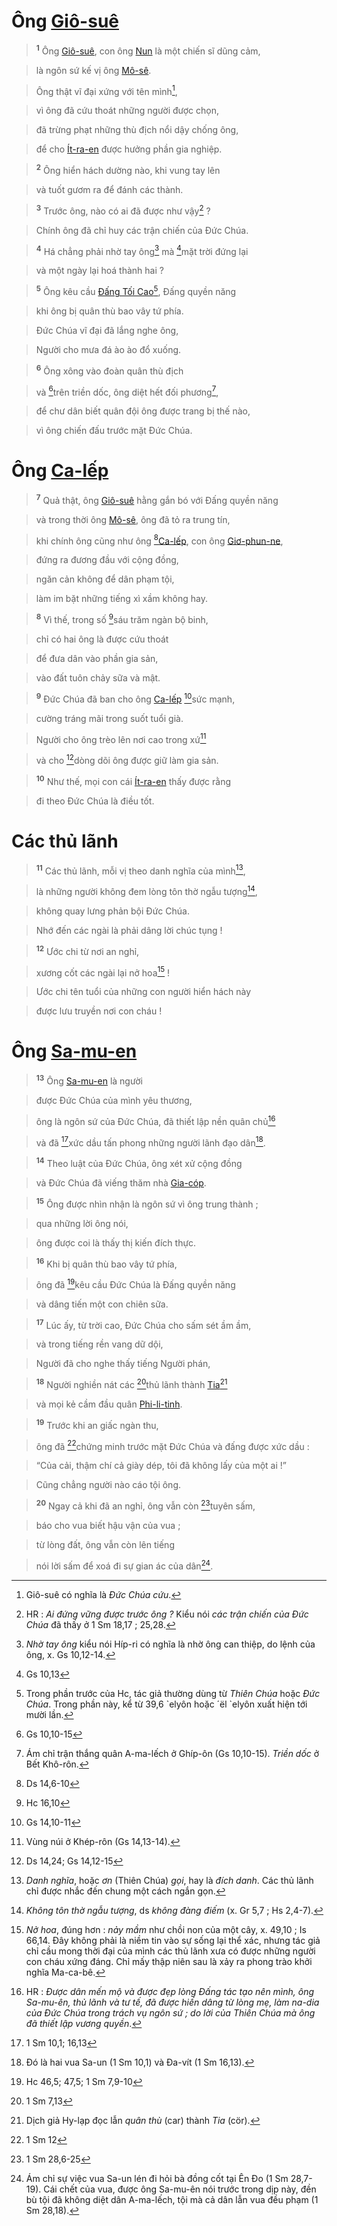 # Ông [Giô-suê]()

> <sup><b>1</b></sup> Ông [Giô-suê](), con ông [Nun]() là một chiến sĩ dũng cảm,
>


> là ngôn sứ kế vị ông [Mô-sê]().
>


> Ông thật vĩ đại xứng với tên mình[^1],
>


> vì ông đã cứu thoát những người được chọn,
>


> đã trừng phạt những thù địch nổi dậy chống ông,
>


> để cho [Ít-ra-en]() được hưởng phần gia nghiệp.
>


> <sup><b>2</b></sup> Ông hiển hách dường nào, khi vung tay lên
>


> và tuốt gươm ra để đánh các thành.
>


> <sup><b>3</b></sup> Trước ông, nào có ai đã được như vậy[^2] ?
>


> Chính ông đã chỉ huy các trận chiến của Đức Chúa.
>


> <sup><b>4</b></sup> Há chẳng phải nhờ tay ông[^3] mà [^1*]mặt trời đứng lại
>


> và một ngày lại hoá thành hai ?
>


> <sup><b>5</b></sup> Ông kêu cầu [Đấng Tối Cao]()[^4], Đấng quyền năng
>


> khi ông bị quân thù bao vây tứ phía.
>


> Đức Chúa vĩ đại đã lắng nghe ông,
>


> Người cho mưa đá ào ào đổ xuống.
>


> <sup><b>6</b></sup> Ông xông vào đoàn quân thù địch
>


> và [^2*]trên triền dốc, ông diệt hết đối phương[^5],
>


> để chư dân biết quân đội ông được trang bị thế nào,
>


> vì ông chiến đấu trước mặt Đức Chúa.
>


# Ông [Ca-lếp]()

> <sup><b>7</b></sup> Quả thật, ông [Giô-suê]() hằng gắn bó với Đấng quyền năng
>


> và trong thời ông [Mô-sê](), ông đã tỏ ra trung tín,
>


> khi chính ông cũng như ông [^3*][Ca-lếp](), con ông [Giơ-phun-ne](),
>


> đứng ra đương đầu với cộng đồng,
>


> ngăn cản không để dân phạm tội,
>


> làm im bặt những tiếng xì xầm không hay.
>


> <sup><b>8</b></sup> Vì thế, trong số [^4*]sáu trăm ngàn bộ binh,
>


> chỉ có hai ông là được cứu thoát
>


> để đưa dân vào phần gia sản,
>


> vào đất tuôn chảy sữa và mật.
>


> <sup><b>9</b></sup> Đức Chúa đã ban cho ông [Ca-lếp]() [^5*]sức mạnh,
>


> cường tráng mãi trong suốt tuổi già.
>


> Người cho ông trèo lên nơi cao trong xứ[^6]
>


> và cho [^6*]dòng dõi ông được giữ làm gia sản.
>


> <sup><b>10</b></sup> Như thế, mọi con cái [Ít-ra-en]() thấy được rằng
>


> đi theo Đức Chúa là điều tốt.
>


# Các thủ lãnh

> <sup><b>11</b></sup> Các thủ lãnh, mỗi vị theo danh nghĩa của mình[^7],
>


> là những người không đem lòng tôn thờ ngẫu tượng[^8],
>


> không quay lưng phản bội Đức Chúa.
>


> Nhớ đến các ngài là phải dâng lời chúc tụng !
>


> <sup><b>12</b></sup> Ước chi từ nơi an nghỉ,
>


> xương cốt các ngài lại nở hoa[^9] !
>


> Ước chi tên tuổi của những con người hiển hách này
>


> được lưu truyền nơi con cháu !
>


# Ông [Sa-mu-en]()

> <sup><b>13</b></sup> Ông [Sa-mu-en]() là người
>


> được Đức Chúa của mình yêu thương,
>


> ông là ngôn sứ của Đức Chúa, đã thiết lập nền quân chủ[^10]
>


> và đã [^7*]xức dầu tấn phong những người lãnh đạo dân[^11].
>


> <sup><b>14</b></sup> Theo luật của Đức Chúa, ông xét xử cộng đồng
>


> và Đức Chúa đã viếng thăm nhà [Gia-cóp]().
>


> <sup><b>15</b></sup> Ông được nhìn nhận là ngôn sứ vì ông trung thành ;
>


> qua những lời ông nói,
>


> ông được coi là thấy thị kiến đích thực.
>


> <sup><b>16</b></sup> Khi bị quân thù bao vây tứ phía,
>


> ông đã [^8*]kêu cầu Đức Chúa là Đấng quyền năng
>


> và dâng tiến một con chiên sữa.
>


> <sup><b>17</b></sup> Lúc ấy, từ trời cao, Đức Chúa cho sấm sét ầm ầm,
>


> và trong tiếng rền vang dữ dội,
>


> Người đã cho nghe thấy tiếng Người phán,
>


> <sup><b>18</b></sup> Người nghiền nát các [^9*]thủ lãnh thành [Tia]()[^12]
>


> và mọi kẻ cầm đầu quân [Phi-li-tinh]().
>


> <sup><b>19</b></sup> Trước khi an giấc ngàn thu,
>


> ông đã [^10*]chứng minh trước mặt Đức Chúa và đấng được xức dầu :
>


> “Của cải, thậm chí cả giày dép, tôi đã không lấy của một ai !”
>


> Cũng chẳng người nào cáo tội ông.
>


> <sup><b>20</b></sup> Ngay cả khi đã an nghỉ, ông vẫn còn [^11*]tuyên sấm,
>


> báo cho vua biết hậu vận của vua ;
>


> từ lòng đất, ông vẫn còn lên tiếng
>


> nói lời sấm để xoá đi sự gian ác của dân[^13].
>

[^1]: Giô-suê có nghĩa là *Đức Chúa cứu*.
[^2]: HR : *Ai đứng vững được trước ông ?* Kiểu nói *các trận chiến của Đức Chúa* đã thấy ở 1 Sm 18,17 ; 25,28.
[^3]: *Nhờ tay ông* kiểu nói Híp-ri có nghĩa là nhờ ông can thiệp, do lệnh của ông, x. Gs 10,12-14.
[^4]: Trong phần trước của Hc, tác giả thường dùng từ *Thiên Chúa* hoặc *Đức Chúa*. Trong phần này, kể từ 39,6 \`elyôn hoặc ´ël \`elyôn xuất hiện tới mười lần.
[^5]: Ám chỉ trận thắng quân A-ma-lếch ở Ghíp-ôn (Gs 10,10-15). *Triền dốc* ở Bết Khô-rôn.
[^6]: Vùng núi ở Khép-rôn (Gs 14,13-14).
[^7]: *Danh nghĩa*, hoặc *ơn* (Thiên Chúa) *gọi*, hay là *đích danh*. Các thủ lãnh chỉ được nhắc đến chung một cách ngắn gọn.
[^8]: *Không tôn thờ ngẫu tượng*, ds *không đàng điếm* (x. Gr 5,7 ; Hs 2,4-7).
[^9]: *Nở hoa*, đúng hơn : *nảy mầm* như chồi non của một cây, x. 49,10 ; Is 66,14. Đây không phải là niềm tin vào sự sống lại thể xác, nhưng tác giả chỉ cầu mong thời đại của mình các thủ lãnh xưa có được những người con cháu xứng đáng. Chỉ mấy thập niên sau là xảy ra phong trào khởi nghĩa Ma-ca-bê.
[^10]: HR : *Được dân mến mộ và được đẹp lòng Đấng tác tạo nên mình, ông Sa-mu-ên, thủ lãnh và tư tế, đã được hiến dâng từ lòng mẹ, làm na-dia của Đức Chúa trong trách vụ ngôn sứ ; do lời của Thiên Chúa mà ông đã thiết lập vương quyền*.
[^11]: Đó là hai vua Sa-un (1 Sm 10,1) và Đa-vít (1 Sm 16,13).
[^12]: Dịch giả Hy-lạp đọc lẫn *quân thù* (car) thành *Tia* (cör).
[^13]: Ám chỉ sự việc vua Sa-un lén đi hỏi bà đồng cốt tại Ên Đo (1 Sm 28,7-19). Cái chết của vua, được ông Sa-mu-ên nói trước trong dịp này, đền bù tội đã không diệt dân A-ma-lếch, tội mà cả dân lẫn vua đều phạm (1 Sm 28,18).
[^1*]: Gs 10,13
[^2*]: Gs 10,10-15
[^3*]: Ds 14,6-10
[^4*]: Hc 16,10
[^5*]: Gs 14,10-11
[^6*]: Ds 14,24; Gs 14,12-15
[^7*]: 1 Sm 10,1; 16,13
[^8*]: Hc 46,5; 47,5; 1 Sm 7,9-10
[^9*]: 1 Sm 7,13
[^10*]: 1 Sm 12
[^11*]: 1 Sm 28,6-25